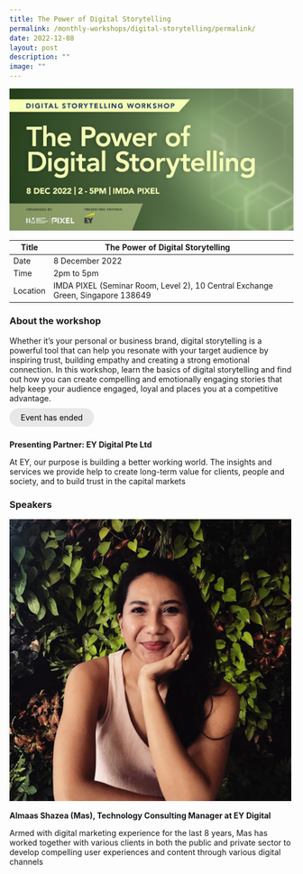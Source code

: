 ```yaml
---
title: The Power of Digital Storytelling
permalink: /monthly-workshops/digital-storytelling/permalink/
date: 2022-12-08
layout: post
description: ""
image: ""
---
```

![8decds](/images/Events/Digital%20storytelling/ds8dec.jpg)

| Title | The Power of Digital Storytelling | | 
| -------- | -------- | --------| 
| Date  | 8 December 2022  | 
| Time  | 2pm to 5pm  |
| Location  | IMDA PIXEL (Seminar Room, Level 2), 10 Central Exchange Green, Singapore 138649 |

### About the workshop

Whether it’s your personal or business brand, digital storytelling is a powerful tool that can help you resonate with your target audience by inspiring trust, building empathy and creating a strong emotional connection. In this workshop, learn the basics of digital storytelling and find out how you can create compelling and emotionally engaging stories that help keep your audience engaged, loyal and places you at a competitive advantage.
<br><br><a href="" target="_blank" style="background-color: #E8E8E8; color: black; text-decoration: none; border-radius: 100px; padding-left: 20px; padding-right: 20px; padding-top:8px; padding-bottom:8px">Event has ended </a><br><br>

**Presenting Partner: EY Digital Pte Ltd**

At EY, our purpose is building a better working world. The insights and services we provide help to create long-term value for clients, people and society, and to build trust in the capital markets

### Speakers 

![mas](/images/Events/Digital%20storytelling/mas.jpg)

**Almaas Shazea (Mas), Technology Consulting Manager at EY Digital**

Armed with digital marketing experience for the last 8 years, Mas has worked together with various clients in both the public and private sector to develop compelling user experiences and content through various digital channels